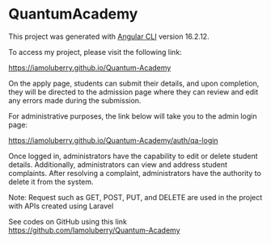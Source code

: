 # QuantumAcademy

This project was generated with [Angular CLI](https://github.com/angular/angular-cli) version 16.2.12.

To access my project, please visit the following link:

https://iamoluberry.github.io/Quantum-Academy

On the apply page, students can submit their details, and upon completion, they will be directed to the admission page where they can review and edit any errors made during the submission.

For administrative purposes, the link below will take you to the admin login page:

https://iamoluberry.github.io/Quantum-Academy/auth/qa-login

Once logged in, administrators have the capability to edit or delete student details. Additionally, administrators can view and address student complaints. After resolving a complaint, administrators have the authority to delete it from the system.

Note: Request such as GET, POST, PUT, and DELETE are used in the project with APIs created using Laravel

See codes on GitHub using this link https://github.com/Iamoluberry/Quantum-Academy
